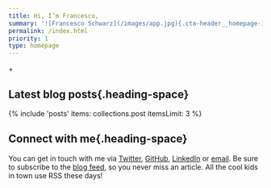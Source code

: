 ```yaml
---
title: Hi, I’m Francesco,
summary: '![Francesco Schwarz](/images/app.jpg){.cta-header__homepage-img .u-photo} **Hi, I’m Francesco**, a Frontend Developer based in Munich, Germany. I’m passionate about the web and its technologies, but what I love most is to build experiences for people on the web that are responsive, fast, and accessible. Learn more [about me](/about/).'
permalink: /index.html
priority: 1
type: homepage
---
```

<!-- markdownlint-disable MD002 MD025 -->+

## Latest blog posts{.heading-space}

{% include 'posts'
  items: collections.post
  itemsLimit: 3
%}

## Connect with me{.heading-space}

<!-- markdownlint-enable MD002 MD025 -->

You can get in touch with me via [Twitter](https://twitter.com/isellsoap), [GitHub](https://github.com/isellsoap), [LinkedIn](https://www.linkedin.com/in/francescoschwarz) or [email](mailto:francesco.schwarz@posteo.de). Be sure to subscribe to the [blog feed](/feed.xml), so you never miss an article. All the cool kids in town use RSS these days!
